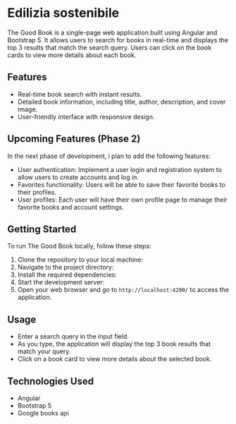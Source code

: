 # Edilizia sostenibile

The Good Book is a single-page web application built using Angular and Bootstrap 5. It allows users to search for books in real-time and displays the top 3 results that match the search query. Users can click on the book cards to view more details about each book.

## Features

- Real-time book search with instant results.
- Detailed book information, including title, author, description, and cover image.
- User-friendly interface with responsive design.

## Upcoming Features (Phase 2)

In the next phase of development, i plan to add the following features:
  
- User authentication: Implement a user login and registration system to allow users to create accounts and log in.
- Favorites functionality: Users will be able to save their favorite books to their profiles.
- User profiles: Each user will have their own profile page to manage their favorite books and account settings.

## Getting Started

To run The Good Book locally, follow these steps:

1. Clone the repository to your local machine:
2. Navigate to the project directory:
3. Install the required dependencies:
4. Start the development server:
5. Open your web browser and go to `http://localhost:4200/` to access the application.
   
## Usage

- Enter a search query in the input field.
- As you type, the application will display the top 3 book results that match your query.
- Click on a book card to view more details about the selected book.

## Technologies Used

- Angular
- Bootstrap 5
- Google books api

